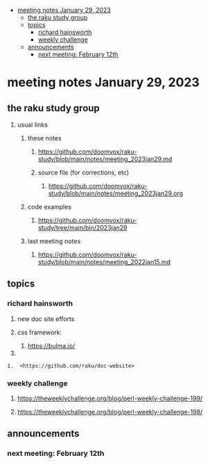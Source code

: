 - [meeting notes January 29, 2023](#org5232b6f)
  - [the raku study group](#orgf574c46)
  - [topics](#org85e9295)
    - [richard hainsworth](#org244cd38)
    - [weekly challenge](#org7dac6db)
  - [announcements](#org6e7e117)
    - [next meeting: February 12th](#org5e5c8b6)


<a id="org5232b6f"></a>

# meeting notes January 29, 2023


<a id="orgf574c46"></a>

## the raku study group

1.  usual links

    1.  these notes
    
        1.  <https://github.com/doomvox/raku-study/blob/main/notes/meeting_2023jan29.md>
        
        2.  source file (for corrections, etc)
        
            1.  <https://github.com/doomvox/raku-study/blob/main/notes/meeting_2023jan29.org>
    
    2.  code examples
    
        1.  <https://github.com/doomvox/raku-study/tree/main/bin/2023jan29>
    
    3.  last meeting notes
    
        1.  <https://github.com/doomvox/raku-study/blob/main/notes/meeting_2022jan15.md>


<a id="org85e9295"></a>

## topics


<a id="org244cd38"></a>

### richard hainsworth

1.  new doc site efforts

2.  css framework:

    1.  <https://bulma.io/>

3.  

    1.  <https://github.com/raku/doc-website>


<a id="org7dac6db"></a>

### weekly challenge

1.  <https://theweeklychallenge.org/blog/perl-weekly-challenge-199/>

2.  <https://theweeklychallenge.org/blog/perl-weekly-challenge-198/>


<a id="org6e7e117"></a>

## announcements


<a id="org5e5c8b6"></a>

### next meeting: February 12th
